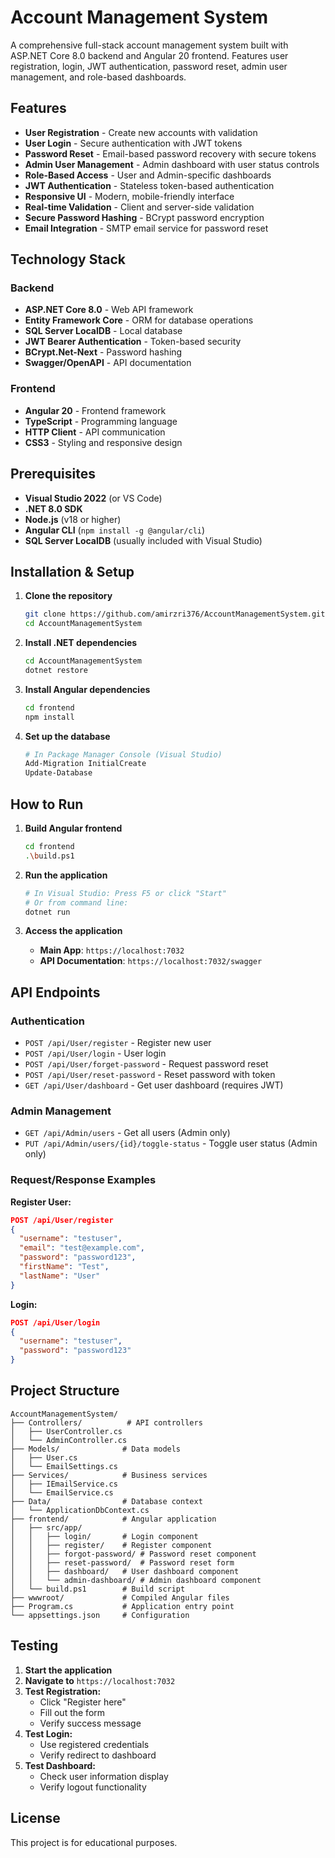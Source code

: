 # Account Management System

A comprehensive full-stack account management system built with ASP.NET Core 8.0 backend and Angular 20 frontend. Features user registration, login, JWT authentication, password reset, admin user management, and role-based dashboards.

## Features

- **User Registration** - Create new accounts with validation
- **User Login** - Secure authentication with JWT tokens
- **Password Reset** - Email-based password recovery with secure tokens
- **Admin User Management** - Admin dashboard with user status controls
- **Role-Based Access** - User and Admin-specific dashboards
- **JWT Authentication** - Stateless token-based authentication
- **Responsive UI** - Modern, mobile-friendly interface
- **Real-time Validation** - Client and server-side validation
- **Secure Password Hashing** - BCrypt password encryption
- **Email Integration** - SMTP email service for password reset

## Technology Stack

### Backend
- **ASP.NET Core 8.0** - Web API framework
- **Entity Framework Core** - ORM for database operations
- **SQL Server LocalDB** - Local database
- **JWT Bearer Authentication** - Token-based security
- **BCrypt.Net-Next** - Password hashing
- **Swagger/OpenAPI** - API documentation

### Frontend
- **Angular 20** - Frontend framework
- **TypeScript** - Programming language
- **HTTP Client** - API communication
- **CSS3** - Styling and responsive design

## Prerequisites

- **Visual Studio 2022** (or VS Code)
- **.NET 8.0 SDK**
- **Node.js** (v18 or higher)
- **Angular CLI** (`npm install -g @angular/cli`)
- **SQL Server LocalDB** (usually included with Visual Studio)

## Installation & Setup

1. **Clone the repository**
   ```bash
   git clone https://github.com/amirzri376/AccountManagementSystem.git
   cd AccountManagementSystem
   ```

2. **Install .NET dependencies**
   ```bash
   cd AccountManagementSystem
   dotnet restore
   ```

3. **Install Angular dependencies**
   ```bash
   cd frontend
   npm install
   ```

4. **Set up the database**
   ```bash
   # In Package Manager Console (Visual Studio)
   Add-Migration InitialCreate
   Update-Database
   ```

## How to Run

1. **Build Angular frontend**
   ```bash
   cd frontend
   .\build.ps1
   ```

2. **Run the application**
   ```bash
   # In Visual Studio: Press F5 or click "Start"
   # Or from command line:
   dotnet run
   ```

3. **Access the application**
   - **Main App**: `https://localhost:7032`
   - **API Documentation**: `https://localhost:7032/swagger`

## API Endpoints

### Authentication
- `POST /api/User/register` - Register new user
- `POST /api/User/login` - User login
- `POST /api/User/forget-password` - Request password reset
- `POST /api/User/reset-password` - Reset password with token
- `GET /api/User/dashboard` - Get user dashboard (requires JWT)

### Admin Management
- `GET /api/Admin/users` - Get all users (Admin only)
- `PUT /api/Admin/users/{id}/toggle-status` - Toggle user status (Admin only)

### Request/Response Examples

**Register User:**
```json
POST /api/User/register
{
  "username": "testuser",
  "email": "test@example.com",
  "password": "password123",
  "firstName": "Test",
  "lastName": "User"
}
```

**Login:**
```json
POST /api/User/login
{
  "username": "testuser",
  "password": "password123"
}
```

## Project Structure

```
AccountManagementSystem/
├── Controllers/          # API controllers
│   ├── UserController.cs
│   └── AdminController.cs
├── Models/              # Data models
│   ├── User.cs
│   └── EmailSettings.cs
├── Services/            # Business services
│   ├── IEmailService.cs
│   └── EmailService.cs
├── Data/                # Database context
│   └── ApplicationDbContext.cs
├── frontend/            # Angular application
│   ├── src/app/
│   │   ├── login/       # Login component
│   │   ├── register/    # Register component
│   │   ├── forgot-password/ # Password reset component
│   │   ├── reset-password/  # Password reset form
│   │   ├── dashboard/   # User dashboard component
│   │   └── admin-dashboard/ # Admin dashboard component
│   └── build.ps1        # Build script
├── wwwroot/             # Compiled Angular files
├── Program.cs           # Application entry point
└── appsettings.json     # Configuration
```

## Testing

1. **Start the application**
2. **Navigate to** `https://localhost:7032`
3. **Test Registration:**
   - Click "Register here"
   - Fill out the form
   - Verify success message
4. **Test Login:**
   - Use registered credentials
   - Verify redirect to dashboard
5. **Test Dashboard:**
   - Check user information display
   - Verify logout functionality


## License

This project is for educational purposes.
